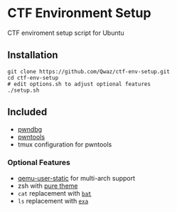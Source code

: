 # CTF Environment Setup

CTF enviroment setup script for Ubuntu

## Installation

```
git clone https://github.com/Qwaz/ctf-env-setup.git
cd ctf-env-setup
# edit options.sh to adjust optional features
./setup.sh
```

## Included

- [pwndbg](https://github.com/pwndbg/pwndbg)
- [pwntools](https://github.com/Gallopsled/pwntools)
- tmux configuration for pwntools

### Optional Features

- [qemu-user-static](https://wiki.debian.org/QemuUserEmulation) for multi-arch support
- zsh with [pure theme](https://github.com/sindresorhus/pure)
- `cat` replacement with [`bat`](https://github.com/sharkdp/bat)
- `ls` replacement with [`exa`](https://github.com/ogham/exa)
